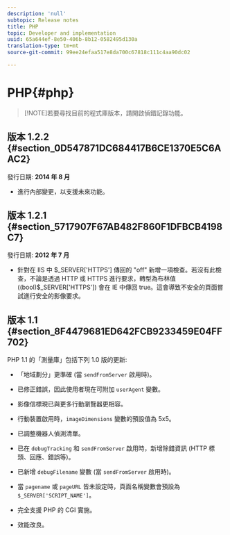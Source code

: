 ```yaml
---
description: 'null'
subtopic: Release notes
title: PHP
topic: Developer and implementation
uuid: 65a644ef-8e50-406b-8b12-0582495d130a
translation-type: tm+mt
source-git-commit: 99ee24efaa517e8da700c67818c111c4aa90dc02

---
```



# PHP{#php}

> [!NOTE]若要尋找目前的程式庫版本，請開啟偵錯記錄功能。

## 版本 1.2.2 {#section_0D547871DC684417B6CE1370E5C6AAC2}

發行日期: **2014 年 8 月**

* 進行內部變更，以支援未來功能。

## 版本 1.2.1 {#section_5717907F67AB482F860F1DFBCB4198C7}

發行日期: **2012 年 7 月**

* 針對在 IIS 中 $_SERVER['HTTPS'] 傳回的 "off" 新增一項檢查。若沒有此檢查，不論是透過 HTTP 或 HTTPS 進行要求，轉型為布林值 ((bool)$_SERVER['HTTPS']) 會在 IE 中傳回 true。這會導致不安全的頁面嘗試進行安全的影像要求。

## 版本 1.1 {#section_8F4479681ED642FCB9233459E04FF702}

PHP 1.1 的「測量庫」包括下列 1.0 版的更新:

* 「地域劃分」更準確 (當 `sendFromServer` 啟用時)。
* 已修正錯誤，因此使用者現在可附加 `userAgent` 變數。
* 影像信標現已與更多行動瀏覽器更相容。
* 行動裝置啟用時，`imageDimensions` 變數的預設值為 5x5。
* 已調整機器人偵測清單。
* 已在 `debugTracking` 和 `sendFromServer` 啟用時，新增除錯資訊 (HTTP 標頭、回應、錯誤等)。

* 已新增 `debugFilename` 變數 (當 `sendFromServer` 啟用時)。

* 當 `pagename` 或 `pageURL` 皆未設定時，頁面名稱變數會預設為 `$_SERVER['SCRIPT_NAME']`。

* 完全支援 PHP 的 CGI 實施。
* 效能改良。

